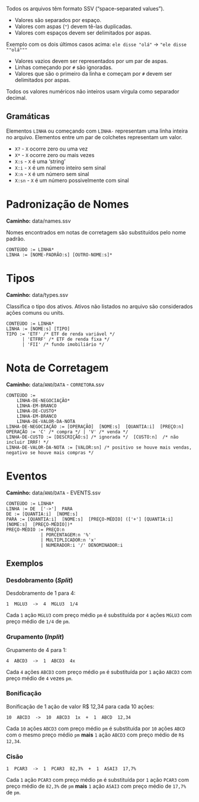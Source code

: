 Todos os arquivos têm formato SSV (“space-separated values”).
* Valores são separados por espaço.
* Valores com aspas (`"`) devem tê-las duplicadas.
* Valores com espaços devem ser delimitados por aspas.

Exemplo com os dois últimos casos acima: `ele disse "olá"` -> `"ele disse ""olá"""`
* Valores vazios devem ser representados por um par de aspas.
* Linhas começando por `#` são ignoradas.
* Valores que são o primeiro da linha e começam por `#` devem ser delimitados por aspas.

Todos os valores numéricos não inteiros usam vírgula como separador decimal.

## Gramáticas
Elementos `LINHA` ou começando com `LINHA-` representam uma linha inteira no arquivo.
Elementos entre um par de colchetes representam um valor.
* `X?` - `X` ocorre zero ou uma vez
* `X*` - `X` ocorre zero ou mais vezes
* `X:s` - `X` é uma ‘string’
* `X:i` - `X` é um número inteiro sem sinal
* `X:n` - `X` é um número sem sinal
* `X:sn` - `X` é um número possivelmente com sinal

# Padronização de Nomes
**Caminho:** data/names.ssv

Nomes encontrados em notas de corretagem são substituídos pelo nome padrão. 

```
CONTEÚDO := LINHA*
LINHA := [NOME-PADRÃO:s] [OUTRO-NOME:s]*
```

# Tipos
**Caminho:** data/types.ssv

Classifica o tipo dos ativos. Ativos não listados no arquivo são considerados ações comuns ou units.

```
CONTEÚDO := LINHA*
LINHA := [NOME:s] [TIPO]
TIPO := 'ETF' /* ETF de renda variável */
      | 'ETFRF' /* ETF de renda fixa */
      | 'FII' /* fundo imobiliário */
```

# Nota de Corretagem
**Caminho:** data/`ANO`/`DATA` - `CORRETORA`.ssv

```
CONTEÚDO :=
    LINHA-DE-NEGOCIAÇÃO*
    LINHA-EM-BRANCO
    LINHA-DE-CUSTO*
    LINHA-EM-BRANCO
    LINHA-DE-VALOR-DA-NOTA
LINHA-DE-NEGOCIAÇÃO := [OPERAÇÃO]  [NOME:s]  [QUANTIA:i]  [PREÇO:n]
OPERAÇÃO := 'C' /* compra */ | 'V' /* venda */
LINHA-DE-CUSTO := [DESCRIÇÃO:s] /* ignorada */  [CUSTO:n]  /* não incluir IRRF! */
LINHA-DE-VALOR-DA-NOTA := [VALOR:sn] /* positivo se houve mais vendas, negativo se houve mais compras */
```

# Eventos
**Caminho:** data/`ANO`/`DATA` - EVENTS.ssv

```
CONTEÚDO := LINHA*
LINHA := DE  ['->']  PARA
DE := [QUANTIA:i]  [NOME:s]
PARA := [QUANTIA:i]  [NOME:s]  [PREÇO-MÉDIO] (['+'] [QUANTIA:i]  [NOME:s]  [PREÇO-MÉDIO])*
PREÇO-MÉDIO := PREÇO:n
             | PORCENTAGEM:n '%'
             | MULTIPLICADOR:n 'x'
             | NUMERADOR:i '/' DENOMINADOR:i
```

## Exemplos
### Desdobramento (_Split_)
Desdobramento de 1 para 4:
```
1  MGLU3  ->  4  MGLU3  1/4
```
Cada `1` ação `MGLU3` com preço médio `pm` é substituída por `4` ações `MGLU3` com preço médio de `1/4` de `pm`.

### Grupamento (_Inplit_)
Grupamento de 4 para 1:
```
4  ABCD3  ->  1  ABCD3  4x
```
Cada `4` ações `ABCD3` com preço médio `pm` é substituída por `1` ação `ABCD3` com preço médio de `4` vezes `pm`.

### Bonificação
Bonificação de 1 ação de valor R$ 12,34 para cada 10 ações:
```
10  ABCD3  ->  10  ABCD3  1x  +  1  ABCD  12,34
```
Cada `10` ações `ABCD3` com preço médio `pm` é substituída por `10` ações `ABCD` com o mesmo preço médio `pm`
**mais** `1` ação `ABCD3` com preço médio de `R$ 12,34`.

### Cisão
```
1  PCAR3  ->  1  PCAR3  82,3%  +  1  ASAI3  17,7%
```
Cada `1` ação `PCAR3` com preço médio `pm` é substituída por `1` ação `PCAR3` com preço médio de `82,3%` de `pm`
**mais** `1` ação `ASAI3` com preço médio de `17,7%` de `pm`.
